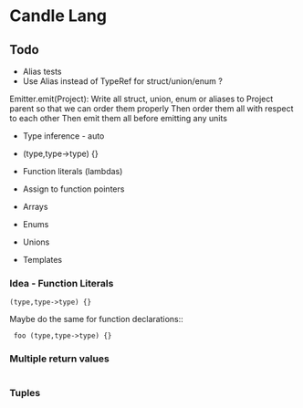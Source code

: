 # Candle Lang

## Todo


- Alias tests
- Use Alias instead of TypeRef for struct/union/enum ?


Emitter.emit(Project):
Write all struct, union, enum or aliases to Project parent so that we can order them properly
Then order them all with respect to each other
Then emit them all before emitting any units



- Type inference - auto

- (type,type->type) {}

- Function literals (lambdas)
- Assign to function pointers 

- Arrays
- Enums
- Unions
- Templates

### Idea - Function Literals
```
(type,type->type) {}
```

 Maybe do the same for function declarations::
```
 foo (type,type->type) {}
```

### Multiple return values

```

```

### Tuples

```

```